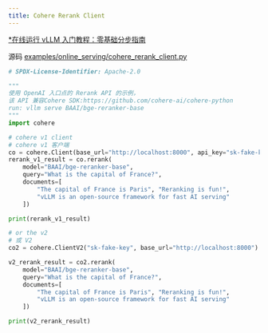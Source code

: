 ```yaml
---
title: Cohere Rerank Client
---
```


[*在线运行 vLLM 入门教程：零基础分步指南](https://openbayes.com/console/public/tutorials/rXxb5fZFr29?utm_source=vLLM-CNdoc&utm_medium=vLLM-CNdoc-V1&utm_campaign=vLLM-CNdoc-V1-25ap)

源码 [examples/online_serving/cohere_rerank_client.py](https://github.com/vllm-project/vllm/blob/main/examples/online_serving/cohere_rerank_client.py)

```python
# SPDX-License-Identifier: Apache-2.0

"""
使用 OpenAI 入口点的 Rerank API 的示例，
该 API 兼容Cohere SDK:https://github.com/cohere-ai/cohere-python
run: vllm serve BAAI/bge-reranker-base
"""
import cohere

# cohere v1 client
# cohere v1 客户端
co = cohere.Client(base_url="http://localhost:8000", api_key="sk-fake-key")
rerank_v1_result = co.rerank(
    model="BAAI/bge-reranker-base",
    query="What is the capital of France?",
    documents=[
        "The capital of France is Paris", "Reranking is fun!",
        "vLLM is an open-source framework for fast AI serving"
    ])

print(rerank_v1_result)

# or the v2
# 或 V2
co2 = cohere.ClientV2("sk-fake-key", base_url="http://localhost:8000")

v2_rerank_result = co2.rerank(
    model="BAAI/bge-reranker-base",
    query="What is the capital of France?",
    documents=[
        "The capital of France is Paris", "Reranking is fun!",
        "vLLM is an open-source framework for fast AI serving"
    ])

print(v2_rerank_result)

```
